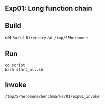 Exp01: Long function chain
---

## Build

set `Build Directory` ad `/tmp/SPheromone`

## Run

```shell
cd script
bash start_all.sh
```

## Invoke

```shell
/tmp/SPheromone/benchmarks/01/exp01_invoke
```